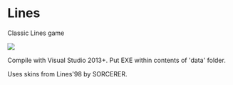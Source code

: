 # Lines
Classic Lines game

<img src='http://oi62.tinypic.com/2ps278m.jpg' />

Compile with Visual Studio 2013+.
Put EXE within contents of 'data' folder.

Uses skins from Lines'98 by SORCERER.
